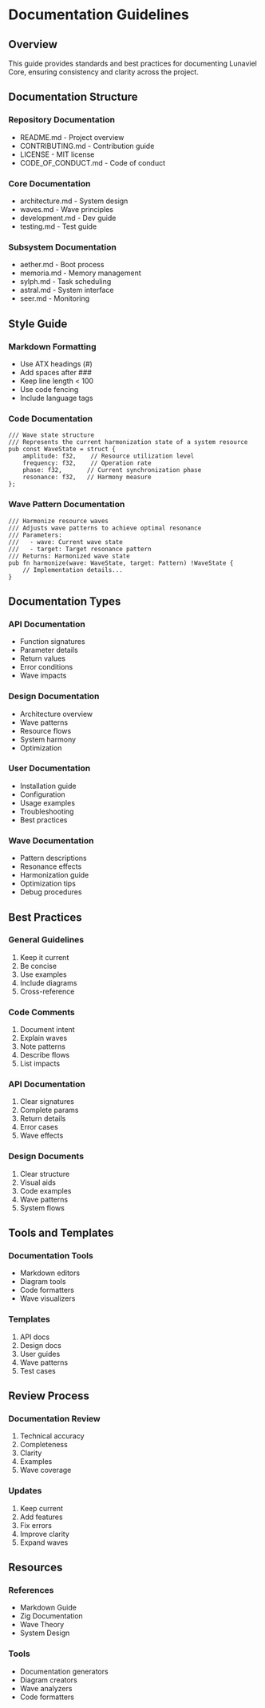 # Documentation Guidelines

## Overview
This guide provides standards and best practices for documenting Lunaviel Core, ensuring consistency and clarity across the project.

## Documentation Structure

### Repository Documentation
- README.md - Project overview
- CONTRIBUTING.md - Contribution guide
- LICENSE - MIT license
- CODE_OF_CONDUCT.md - Code of conduct

### Core Documentation
- architecture.md - System design
- waves.md - Wave principles
- development.md - Dev guide
- testing.md - Test guide

### Subsystem Documentation
- aether.md - Boot process
- memoria.md - Memory management
- sylph.md - Task scheduling
- astral.md - System interface
- seer.md - Monitoring

## Style Guide

### Markdown Formatting
- Use ATX headings (#)
- Add spaces after ###
- Keep line length < 100
- Use code fencing
- Include language tags

### Code Documentation
```zig
/// Wave state structure
/// Represents the current harmonization state of a system resource
pub const WaveState = struct {
    amplitude: f32,    // Resource utilization level
    frequency: f32,    // Operation rate
    phase: f32,       // Current synchronization phase
    resonance: f32,   // Harmony measure
};
```

### Wave Pattern Documentation
```zig
/// Harmonize resource waves
/// Adjusts wave patterns to achieve optimal resonance
/// Parameters:
///   - wave: Current wave state
///   - target: Target resonance pattern
/// Returns: Harmonized wave state
pub fn harmonize(wave: WaveState, target: Pattern) !WaveState {
    // Implementation details...
}
```

## Documentation Types

### API Documentation
- Function signatures
- Parameter details
- Return values
- Error conditions
- Wave impacts

### Design Documentation
- Architecture overview
- Wave patterns
- Resource flows
- System harmony
- Optimization

### User Documentation
- Installation guide
- Configuration
- Usage examples
- Troubleshooting
- Best practices

### Wave Documentation
- Pattern descriptions
- Resonance effects
- Harmonization guide
- Optimization tips
- Debug procedures

## Best Practices

### General Guidelines
1. Keep it current
2. Be concise
3. Use examples
4. Include diagrams
5. Cross-reference

### Code Comments
1. Document intent
2. Explain waves
3. Note patterns
4. Describe flows
5. List impacts

### API Documentation
1. Clear signatures
2. Complete params
3. Return details
4. Error cases
5. Wave effects

### Design Documents
1. Clear structure
2. Visual aids
3. Code examples
4. Wave patterns
5. System flows

## Tools and Templates

### Documentation Tools
- Markdown editors
- Diagram tools
- Code formatters
- Wave visualizers

### Templates
1. API docs
2. Design docs
3. User guides
4. Wave patterns
5. Test cases

## Review Process

### Documentation Review
1. Technical accuracy
2. Completeness
3. Clarity
4. Examples
5. Wave coverage

### Updates
1. Keep current
2. Add features
3. Fix errors
4. Improve clarity
5. Expand waves

## Resources

### References
- Markdown Guide
- Zig Documentation
- Wave Theory
- System Design

### Tools
- Documentation generators
- Diagram creators
- Wave analyzers
- Code formatters
